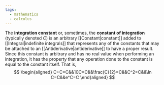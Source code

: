 ```yaml
---
tags:
  - mathematics
  - calculus
---
```

The **integration constant** or, sometimes, the **constant of integration** (typically denoted $C$) is an arbitrary [[Constant|constant]] added to [[Integral|indefinite integrals]] that represents any of the constants that may be attached to an [[Antiderivative|antiderivative]] to have a proper result. Since this constant is arbitrary and has no real value when performing an integration, it has the property that any operation done to the constant is equal to the constant itself. That is,
$$
\begin{aligned}
C+C=C&&10C=C&&\frac{C}{2}=C&&C^2=C&&\ln C=C&&e^C=C
\end{aligned}
$$
